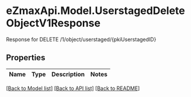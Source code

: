 # eZmaxApi.Model.UserstagedDeleteObjectV1Response
Response for DELETE /1/object/userstaged/{pkiUserstagedID}

## Properties

Name | Type | Description | Notes
------------ | ------------- | ------------- | -------------

[[Back to Model list]](../README.md#documentation-for-models) [[Back to API list]](../README.md#documentation-for-api-endpoints) [[Back to README]](../README.md)

